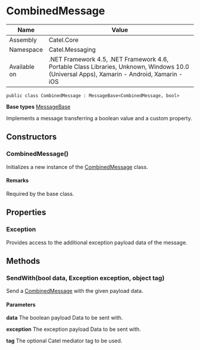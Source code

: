 

# CombinedMessage

Name|Value
---|---
Assembly|Catel.Core
Namespace|Catel.Messaging
Available on|.NET Framework 4.5, .NET Framework 4.6, Portable Class Libraries, Unknown, Windows 10.0 (Universal Apps), Xamarin - Android, Xamarin - iOS

```
public class CombinedMessage : MessageBase<CombinedMessage, bool>
```

**Base types**
[MessageBase]()


Implements a message transferring a boolean value and a custom property.



## Constructors

### CombinedMessage()

Initializes a new instance of the [CombinedMessage](#) class.

#### Remarks

Required by the base class.



## Properties

### Exception

Provides access to the additional exception payload data of the message.



## Methods

### SendWith(bool data, Exception exception, object tag)

Send a [CombinedMessage](#) with the given payload data.

#### Parameters

**data**
The boolean payload Data to be sent with.

**exception**
The exception payload Data to be sent with.

**tag**
The optional Catel mediator tag to be used.



